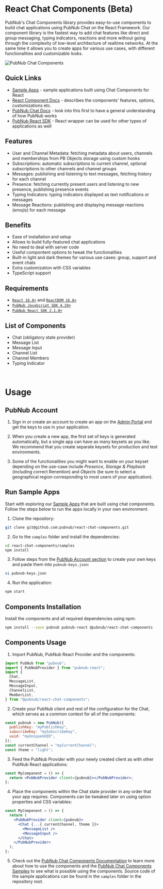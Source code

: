 # React Chat Components (Beta)

PubNub's Chat Components library provides easy-to-use components to build chat applications using
PubNub Chat on the React Framework. Our component library is the fastest way to add chat features
like direct and group messaging, typing indicators, reactions and more without going through the
complexity of low-level architecture of realtime networks. At the same time it allows you to create
apps for various use cases, with different functionalities and customizable looks.

![PubNub Chat Components](https://i.imgur.com/CydXVNT.png)

## Quick Links

- [Sample Apps](https://pubnub.github.io/react-chat-components/samples) - sample applications built
  using Chat Components for React
- [React Component Docs](https://pubnub.github.io/react-chat-components/docs) - describes the
  components' features, options, customizations etc.
- [PubNub Chat Docs](https://www.pubnub.com/docs/chat/overview) - look into this first to have a
  general understanding of how PubNub works
- [PubNub React SDK](https://www.pubnub.com/docs/chat/react/setup) - React wrapper can be used for
  other types of applications as well

## Features

- User and Channel Metadata: fetching metadata about users, channels and memberships from PB Objects
  storage using custom hooks
- Subscriptions: automatic subscriptions to current channel, optional subscriptions to other
  channels and channel groups
- Messages: publishing and listening to text messages, fetching history for each channel
- Presence: fetching currently present users and listening to new presence, publishing presence
  events
- Typing Indicators: typing indicators displayed as text notifications or messages
- Message Reactions: publishing and displaying message reactions (emojis) for each message

## Benefits

- Ease of installation and setup
- Allows to build fully-featured chat applications
- No need to deal with server code
- Useful compontent options to tweak the functionalities
- Built-in light and dark themes for various use cases: group, support and event chats
- Extra customization with CSS variables
- TypeScript support

## Requirements

- [`React 16.8+`](https://reactjs.org/docs/getting-started.html) and
  [`ReactDOM 16.8+`](https://reactjs.org/docs/react-dom.html)
- [`PubNub JavaScript SDK 4.29+`](https://github.com/pubnub/javascript)
- [`PubNub React SDK 2.1.0+`](https://github.com/pubnub/react)

## List of Components

- Chat (obligatory state provider)
- Message List
- Message Input
- Channel List
- Channel Members
- Typing Indicator

<br />

# Usage

## PubNub Account

1. Sign in or create an account to create an app on the
   [Admin Portal](https://dashboard.pubnub.com/) and get the keys to use in your application.

2. When you create a new app, the first set of keys is generated automatically, but a single app can
   have as many keysets as you like. We recommend that you create separate keysets for production
   and test environments.

3. Some of the functionalities you might want to enable on your keyset depending on the use-case
   include _Presence_, _Storage & Playback_ (including correct Renention) and _Objects_ (be sure to
   select a geographical region corresponding to most users of your application).

## Run Sample Apps

Start with exploring our [Sample Apps](https://pubnub.github.io/react-chat-components/samples) that
are built using chat components. Follow the steps below to run the apps locally in your own
environment.

1. Clone the repository:

```bash
git clone git@github.com:pubnub/react-chat-components.git
```

2. Go to the `samples` folder and install the dependencies:

```bash
cd react-chat-components/samples
npm install
```

3. Follow steps from the
   [PubNub Account section](https://github.com/pubnub/react-chat-components/blob/master/lib/README.md#pubnub-account)
   to create your own keys and paste them into `pubnub-keys.json`:

```bash
vi pubnub-keys.json
```

4. Run the application:

```bash
npm start
```

## Components Installation

Install the components and all required dependencies using npm:

```bash
npm install --save pubnub pubnub-react @pubnub/react-chat-components
```

## Components Usage

1. Import PubNub, PubNub React Provider and the components:

```js
import PubNub from "pubnub";
import { PubNubProvider } from "pubnub-react";
import {
  Chat,
  MessageList,
  MessageInput,
  ChannelList,
  MemberList,
} from "@pubnub/react-chat-components";
```

2. Create your PubNub client and rest of the configuration for the Chat, which serves as a common
   context for all of the components:

```jsx
const pubnub = new PubNub({
  publishKey: "myPublishKey",
  subscribeKey: "mySubscribeKey",
  uuid: "myUniqueUUID",
});
const currentChannel = "myCurrentChannel";
const theme = "light";
```

3. Feed the PubNub Provider with your newly created client as with other PubNub React applications:

```jsx
const MyComponent = () => {
  return <PubNubProvider client={pubnub}></PubNubProvider>;
};
```

4. Place the components within the Chat state provider in any order that your app requires.
   Components can be tweaked later on using option properties and CSS variables:

```jsx
const MyComponent = () => {
  return (
    <PubNubProvider client={pubnub}>
      <Chat {...{ currentChannel, theme }}>
        <MessageList />
        <MessageInput />
      </Chat>
    </PubNubProvider>
  );
};
```

5. Check out the
   [PubNub Chat Components Documentation](https://pubnub.github.io/react-chat-components/docs) to
   learn more about how to use the components and the
   [PubNub Chat Components Samples](https://pubnub.github.io/react-chat-components/samples) to see
   what is possible using the components. Source code of the sample applications can be found in the
   `samples` folder in the repository root.
